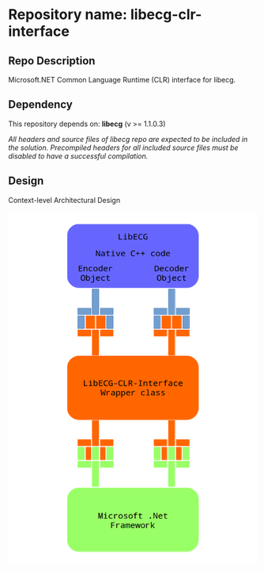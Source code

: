 # Repository name: libecg-clr-interface

## Repo Description
Microsoft.NET Common Language Runtime (CLR) interface for libecg.

## Dependency
This repository depends on: __libecg__ (v >= 1.1.0.3)

_All headers and source files of libecg repo are expected to be included in the solution. Precompiled headers for all included source files must be disabled to have a successful compilation._

## Design
Context-level Architectural Design

![Context-level Architectural Design](https://raw.githubusercontent.com/kamyar-nemati/libecg-clr-interface/trunk/architecture.png "Context-level Architectural Design")
